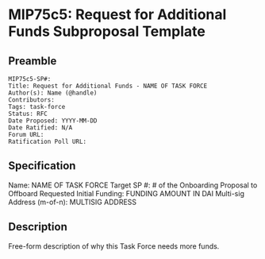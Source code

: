 # MIP75c5: Request for Additional Funds Subproposal Template

## Preamble

```
MIP75c5-SP#:
Title: Request for Additional Funds - NAME OF TASK FORCE
Author(s): Name (@handle)
Contributors:
Tags: task-force
Status: RFC
Date Proposed: YYYY-MM-DD
Date Ratified: N/A
Forum URL:
Ratification Poll URL:
```

## Specification

Name: NAME OF TASK FORCE
Target SP #: # of the Onboarding Proposal to Offboard
Requested Initial Funding: FUNDING AMOUNT IN DAI
Multi-sig Address (m-of-n): MULTISIG ADDRESS

## Description

Free-form description of why this Task Force needs more funds.
